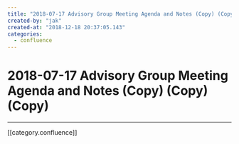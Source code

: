 ```yaml
---
title: "2018-07-17 Advisory Group Meeting Agenda and Notes (Copy) (Copy) (Copy)"
created-by: "jak"
created-at: "2018-12-18 20:37:05.143"
categories:
  - confluence
---
```


# 2018-07-17 Advisory Group Meeting Agenda and Notes (Copy) (Copy) (Copy)


---

[[category.confluence]]
